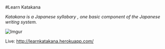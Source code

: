 #Learn Katakana

*Katakana is a Japanese syllabary , one basic component of the Japanese writing system.*

![Imgur](http://i.imgur.com/hwvxKpu.png)

Live: http://learnkatakana.herokuapp.com/

